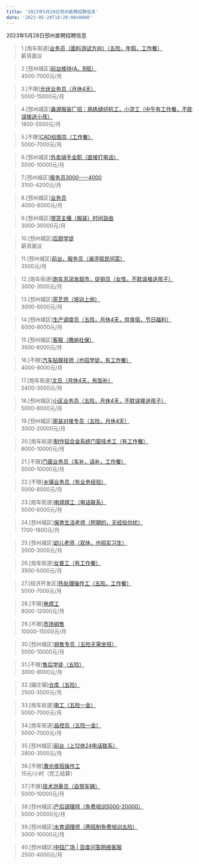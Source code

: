 ```yaml
---
title: '2023年5月28日邳州直聘招聘信息'
date: '2023-05-28T18:20:00+0800'
---
```

2023年5月28日邳州直聘招聘信息
<!--more-->
>1.[炮车街道][业务员（面料测试方向）（五险，年假，工作餐）](https://www.pizhouzhipin.com/job/11626)<br>
>薪资面议

>2.[邳州城区][前台接待(A、B班）](https://www.pizhouzhipin.com/job/25486)<br>
>4500-7000元/月

>3.[不限][光伏业务员（月休4天）](https://www.pizhouzhipin.com/job/24556)<br>
>5000-15000元/月

>4.[邳州城区][鑫源服装厂招：熟练缝纫机工，小烫工（中午有工作餐，不耽误接送小孩）](https://www.pizhouzhipin.com/job/25945)<br>
>1800-5500元/月

>5.[不限][CAD绘图员（工作餐）](https://www.pizhouzhipin.com/job/23338)<br>
>5000-7000元/月

>6.[邳州城区][外卖骑手全职（直接打电话）](https://www.pizhouzhipin.com/job/25304)<br>
>5000-10000元/月

>7.[邳州城区][服务员3000----4000](https://www.pizhouzhipin.com/job/28898)<br>
>3100-4200元/月

>8.[邳州城区][业务员](https://www.pizhouzhipin.com/job/19031)<br>
>4000-8000元/月

>9.[邳州城区][带货主播（服装）时间自由](https://www.pizhouzhipin.com/job/26634)<br>
>3000-30000元/月

>10.[邳州城区][后厨学徒](https://www.pizhouzhipin.com/job/28876)<br>
>薪资面议

>11.[邳州城区][前台，服务员（澜渟叙民间菜）](https://www.pizhouzhipin.com/job/28875)<br>
>3500元/月

>12.[炮车街道][炮车苏润发超市，促销员（女性，不耽误接送孩子）](https://www.pizhouzhipin.com/job/28324)<br>
>3000-3500元/月

>13.[邳州城区][茶艺师（培训上岗）](https://www.pizhouzhipin.com/job/28944)<br>
>3000-6000元/月

>14.[邳州城区][生产调度员（五险，月休4天，供食宿，节日福利）](https://www.pizhouzhipin.com/job/10102)<br>
>6000-8000元/月

>15.[邳州城区][客服（缴纳社保）](https://www.pizhouzhipin.com/job/24674)<br>
>3500-8000元/月

>16.[不限][汽车贴膜技师（也招学徒，有工作餐）](https://www.pizhouzhipin.com/job/28038)<br>
>4000-6000元/月

>17.[炮车街道][文员（月休4天，有饭补）](https://www.pizhouzhipin.com/job/23617)<br>
>2400-3000元/月

>18.[邳州城区][小区业务员（五险，月休4天，不耽误接送孩子）](https://www.pizhouzhipin.com/job/26525)<br>
>5000-8000元/月

>19.[邳州城区][家装对接专员（五险，月休4天）](https://www.pizhouzhipin.com/job/27403)<br>
>3000-20000元/月

>20.[炮车街道][制作铝合金系统门窗技术工（有工作餐）](https://www.pizhouzhipin.com/job/24010)<br>
>6000-10000元/月

>21.[不限][门窗业务员（车补，话补，工作餐）](https://www.pizhouzhipin.com/job/24148)<br>
>5000-10000元/月

>22.[不限][乡镇业务员（有业务经验）](https://www.pizhouzhipin.com/job/28695)<br>
>5000-8000元/月

>23.[炮车街道][电焊焊工（电话联系）](https://www.pizhouzhipin.com/job/24311)<br>
>5000-6000元/月

>24.[邳州城区][保育生活老师（短期的，无经验勿扰）](https://www.pizhouzhipin.com/job/26057)<br>
>1700-1800元/月

>25.[邳州城区][幼儿老师（双休，也招实习生）](https://www.pizhouzhipin.com/job/27905)<br>
>2000-3000元/月

>26.[炮车街道][女普工（有工作餐）](https://www.pizhouzhipin.com/job/25943)<br>
>3500-5000元/月

>27.[经济开发区][热处理操作工（五险，工作餐）](https://www.pizhouzhipin.com/job/26684)<br>
>5000-7000元/月

>28.[不限][电焊工](https://www.pizhouzhipin.com/job/28942)<br>
>8000-12000元/月

>29.[不限][市场销售](https://www.pizhouzhipin.com/job/26340)<br>
>10000-15000元/月

>30.[邳州城区][销售专员（五险无需坐班）](https://www.pizhouzhipin.com/job/20658)<br>
>5000-10000元/月

>31.[不限][售后学徒（五险）](https://www.pizhouzhipin.com/job/28031)<br>
>3000-8000元/月

>32.[碾庄镇][仓库（五险）](https://www.pizhouzhipin.com/job/28928)<br>
>2500-3500元/月

>33.[炮车街道][电工（五险一金）](https://www.pizhouzhipin.com/job/28589)<br>
>5000-7000元/月

>34.[炮车街道][品控员（五险一金）](https://www.pizhouzhipin.com/job/28927)<br>
>5000-7000元/月

>35.[邳州城区][前台（上12休24电话联系）](https://www.pizhouzhipin.com/job/25856)<br>
>2800-3500元/月

>36.[不限][激光夜班操作工](https://www.pizhouzhipin.com/job/28924)<br>
>15元/小时（完工结算）

>37.[不限][技术测量员（自带车辆）](https://www.pizhouzhipin.com/job/25001)<br>
>5000-10000元/月

>38.[邳州城区][产后调理师（免费培训5000-20000）](https://www.pizhouzhipin.com/job/10362)<br>
>5000-20000元/月

>39.[邳州城区][水育调理师（两班制免费培训五险）](https://www.pizhouzhipin.com/job/7647)<br>
>3000-10000元/月

>40.[邳州城区][中钰广场 | 百度问答网络客服](https://www.pizhouzhipin.com/job/28844)<br>
>2500-4000元/月

